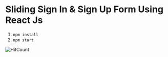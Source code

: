 # Sliding Sign In & Sign Up Form Using React Js
1. ```npm install```
2. ```npm start```

![HitCount](https://i.ytimg.com/vi/d79TqHpSY3M/maxresdefault.jpg)
